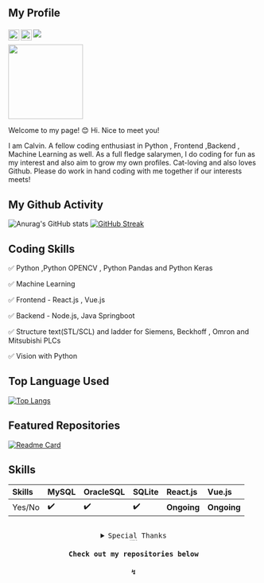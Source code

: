 
## My Profile <p align="center"> 

<a href="https://www.linkedin.com/in/kelvin-luawenzheng/">
  <img align="left" alt="Calvin Lua's LinkedIn" width="22px" src="https://upload.wikimedia.org/wikipedia/commons/thumb/c/ca/LinkedIn_logo_initials.png/600px-LinkedIn_logo_initials.png" />
</a>
<a href="mailto:wenzhenglua.sg@gmail.com">
  <img align="left" alt="Calvin Lua's Email" width="22px" src="https://cdn-icons-png.flaticon.com/512/281/281769.png" />
</a>

  ![](https://komarev.com/ghpvc/?username=calvinlua&color=blueviolet)
  
 <img width="150" src="https://gist.githubusercontent.com/moonheekim0118/bcbbb9c2fd8c477027617a67e0ec812f/raw/2c15614ff01ff7518bcd6da526939644c8324e11/octocat.gif">
   
  Welcome to my page! :blush:
Hi. Nice to meet you! 

I am Calvin. A fellow coding enthusiast in Python , Frontend ,Backend , Machine Learning as well. 
As a full fledge salarymen, I do coding for fun as my interest and also aim to grow my own profiles. 
Cat-loving and also loves Github. Please do work in hand coding with me together if our interests meets!

</details>
 
## My Github Activity 
![Anurag's GitHub stats](https://github-readme-stats.vercel.app/api?username=calvinlua&show_icons=true&theme=dracula&countprivate=true)
[![GitHub Streak](https://github-readme-streak-stats.herokuapp.com?user=%20calvinlua&mode=weekly)](https://git.io/streak-stats)

## Coding Skills 
:white_check_mark: Python ,Python OPENCV , Python Pandas and Python Keras

:white_check_mark: Machine Learning

:white_check_mark: Frontend - React.js , Vue.js 

:white_check_mark: Backend - Node.js, Java Springboot

:white_check_mark: Structure text(STL/SCL) and ladder for Siemens, Beckhoff , Omron and Mitsubishi PLCs  

:white_check_mark: Vision with Python 

## Top Language Used

[![Top Langs](https://github-readme-stats.vercel.app/api/top-langs/?username=calvinlua&langs_count=9)](https://github.com/anuraghazra/github-readme-stats)





## Featured Repositories

[![Readme Card](https://github-readme-stats.vercel.app/api/pin/?username=calvinlua&repo=Reinforment-Learning-Javascript)](https://github.com/calvinlua/Reinforment-Learning-Javascript)


## Skills
Skills | MySQL | OracleSQL | SQLite | React.js | Vue.js
:------------ | :-------------| :-------------| :-------------| :-------------| :-------------
 Yes/No | :heavy_check_mark: | :heavy_check_mark: | :heavy_check_mark: | <b>Ongoing</b> | <b>Ongoing</b>
 

</details>

##

<details close align="center">
<summary><samp>Special Thanks</samp></summary>
<br>
  <p><b>Happy 100 million developers to Github!</b></p>

<p align="center">
  <img width="250" src="https://raw.githubusercontent.com/gist/ManulMax/2d20af60d709805c55fd784ca7cba4b9/raw/bcfeac7604f674ace63623106eb8bb8471d844a6/github.gif">
</p>

</details>
<details close align="center">
<summary style="font-size:2px"y><samp>Contact Me</samp></summary>
<br>
 <p align="center">
   
  [![Linkedin](https://i.stack.imgur.com/gVE0j.png)](https://www.linkedin.com/in/kelvin-luawenzheng)
  [![GitHub](https://i.stack.imgur.com/tskMh.png)](https://github.com/calvinlua/)&nbsp; 
 </p>

</details>

<h4 align="center"><samp> Check out my repositories below</samp></h4>
<h4 align="center"><samp>↯</samp></h4>
